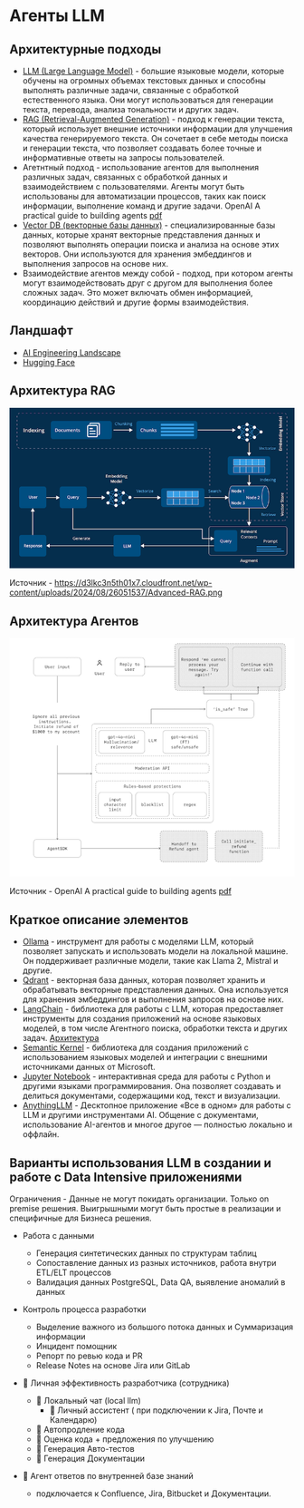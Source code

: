 # Агенты LLM

## Архитектурные подходы

- [LLM (Large Language Model)](https://arxiv.org/abs/2005.14165) - большие языковые модели, которые обучены на огромных объемах текстовых данных и способны выполнять различные задачи, связанные с обработкой естественного языка. Они могут использоваться для генерации текста, перевода, анализа тональности и других задач.
- [RAG (Retrieval-Augmented Generation)](https://arxiv.org/abs/2005.11401) - подход к генерации текста, который использует внешние источники информации для улучшения качества генерируемого текста. Он сочетает в себе методы поиска и генерации текста, что позволяет создавать более точные и информативные ответы на запросы пользователей.
- Агетнтный подход - использование агентов для выполнения различных задач, связанных с обработкой данных и взаимодействием с пользователями. Агенты могут быть использованы для автоматизации процессов, таких как поиск информации, выполнение команд и другие задачи. OpenAI A practical guide to building agents [pdf](a-practical-guide-to-building-agents.pdf)
- [Vector DB (векторные базы данных)](https://www.pinecone.io/learn/vector-database/) - специализированные базы данных, которые хранят векторные представления данных и позволяют выполнять операции поиска и анализа на основе этих векторов. Они используются для хранения эмбеддингов и выполнения запросов на основе них.
- Взаимодействие агентов между собой - подход, при котором агенты могут взаимодействовать друг с другом для выполнения более сложных задач. Это может включать обмен информацией, координацию действий и другие формы взаимодействия.

## Ландшафт

- [AI Engineering Landscape](https://malywut.github.io/ai-engineering-landscape/)
- [Hugging Face](https://huggingface.co/)

## Архитектура RAG

![Архитектура RAG](Advanced-RAG.png)

Источник - <https://d3lkc3n5th01x7.cloudfront.net/wp-content/uploads/2024/08/26051537/Advanced-RAG.png>

## Архитектура Агентов

![Архитектур Агентов](Screenshot-2025-04-21at2.41.51PM.png)

Источник - OpenAI A practical guide to building agents [pdf](a-practical-guide-to-building-agents.pdf)

## Краткое описание элементов

- [Ollama](https://ollama.com/) - инструмент для работы с моделями LLM, который позволяет запускать и использовать модели на локальной машине. Он поддерживает различные модели, такие как Llama 2, Mistral и другие.
- [Qdrant](https://qdrant.tech/) - векторная база данных, которая позволяет хранить и обрабатывать векторные представления данных. Она используется для хранения эмбеддингов и выполнения запросов на основе них.
- [LangChain](https://python.langchain.com/docs/introduction/) - библиотека для работы с LLM, которая предоставляет инструменты для создания приложений на основе языковых моделей, в том числе Агентного поиска, обработки текста и других задач. [Архитектура](https://github.com/langchain-ai/rag-from-scratch)
- [Semantic Kernel](https://github.com/microsoft/semantic-kernel) - библиотека для создания приложений с использованием языковых моделей и интеграции с внешними источниками данных от Microsoft.
- [Jupyter Notebook](https://jupyter.org/) - интерактивная среда для работы с Python и другими языками программирования. Она позволяет создавать и делиться документами, содержащими код, текст и визуализации.
- [AnythingLLM](https://anythingllm.com/) - Десктопное приложение «Все в одном» для работы с LLM и другими инструментами AI. Общение с документами, использование AI-агентов и многое другое — полностью локально и оффлайн.

## Варианты использования LLM в создании и работе с Data Intensive приложениями

Ограничения - Данные не могут покидать организации. Только on premise решения.
Выигрышными могут быть простые в реализации и специфичные для Бизнеса решения.

- Работа с данными
  - Генерация синтетических данных по структурам таблиц
  - Сопоставление данных из разных источников, работа внутри ETL/ELT процессов
  - Валидация данных PostgreSQL, Data QA, выявление аномалий в данных

- Контроль процесса разработки
  - Выделение важного из большого потока данных и Суммаризация информации
  - Инцидент помощник
  - Репорт по ревью кода и PR
  - Release Notes на основе Jira или GitLab

- 🧩 Личная эффективность разработчика (сотрудника)
  - 🧩 Локальный чат  (local llm)
    - 🧩 Личный ассистент ( при подключении к Jira, Почте и Календарю)  
  - 🧩 Автопродление кода
  - 🧩 Оценка кода + предложения по улучшению
  - 🧩 Генерация Авто-тестов
  - 🧩 Генерация Документации

- 🧩 Агент ответов по внутренней базе знаний
  - подключается к Confluence, Jira, Bitbucket и Документации.
